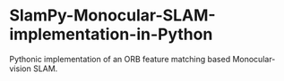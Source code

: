 # SlamPy-Monocular-SLAM-implementation-in-Python
Pythonic implementation of an ORB feature matching based Monocular-vision SLAM. 
